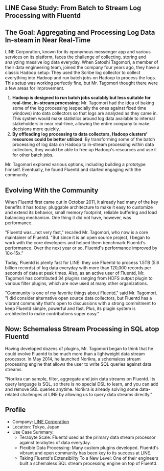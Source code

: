## LINE Case Study: From Batch to Stream Log Processing with Fluentd

## The Goal: Aggregating and Processing Log Data In-steam in Near Real-Time

LINE Corporation, known for its eponymous messenger app and various services on its platform, faces the challenge of collecting, storing and analyzing massive log data everyday. When Satoshi Tagomori, a member of their data engineering team, joined the company four years ago, they have a classic Hadoop setup: They used the Scribe log collector to collect everything into Hadoop and run batch jobs on Hadoop to process the logs. This setup was working perfectly fine, but Mr. Tagomori thought there were a few areas for improvement.

1. **Hadoop is designed to run batch jobs scalably but less suitable for real-time, in-stream processing**: Mr. Tagomori had the idea of baking some of the log processing (especially the ones against fixed time windows) into data collectors so that logs are analyzed as they came in. This system would make statistics around log data available to internal stakeholders in near real-time, allowing the entire company to make decisions more quickly. 
2. **By offloading log processing to data collectors, Hadoop clusters' resources could be better utilized**: By transforming some of the batch processing of log data on Hadoop to in-stream processing within data collectors, they would be able to free up Hadoop's resources and use it for other batch jobs.

Mr. Tagomori explored various options, including building a prototype himself. Eventually, he found Fluentd and started engaging with the community.

## Evolving With the Community

When Fluentd first came out in October 2011, it already had many of the key benefits it has today: pluggable architecture to make it easy to customize and extend its behavior, small memory footprint, reliable buffering and load balancing mechanism. One thing it did not have, however, was performance.

"Fluentd was...not very fast," recalled Mr. Tagomori, who now is a core maintainer of Fluentd. "But since it is an open source project, I began to work with the core developers and helped them benchmark Fluentd's performance. Over the next year or so, Fluentd's performance improved by 10x-15x."

Today, Fluentd is plenty fast for LINE: they use Fluentd to process 1.5TB (5.6 billion records) of log data everyday with more than 120,000 records per seconds of data at peak times. Also, as an active user of Fluentd, Mr. Tagomori has contributed 34 plugins ranging from HDFS output plugin to various filter plugins, which are now used at many other organizations.

"Community is one of my favorite things about Fluentd," said Mr. Tagomori. "I did consider alternative open source data collectors, but Fluentd has a vibrant community that's open to discussions with a strong commitment to keep Fluentd simple, powerful and fast. Plus, its plugin system is architected to make contributions super easy."

## Now: Schemaless Stream Processing in SQL atop Fluentd

Having developed dozens of plugins, Mr. Tagomori began to think that he could evolve Fluentd to be much more than a lightweight data stream processor. In May 2014, he launched Norikra, a schemaless stream processing engine that allows the user to write SQL queries against data streams.

"Norikra can sample, filter, aggregate and join data streams on Fluentd. Its query language is SQL, so there is no special DSL to learn, and you can add and remove SQL queries anytime. Norikra is already solving some data-related challenges at LINE by allowing us to query data streams directly."

## Profile

- Company: [LINE Corporation](http://line.me/en-US/)
- Location: Tokyo, Japan
- Use Case Summary:
    * Terabyte Scale: Fluentd used as the primary data stream processor against terabytes of data everyday.
    * Flexible Data Processing: Many custom plugins developed. Fluentd's vibrant and open community has been key to its success at LINE.
    * Taking Fluentd's Extensibility To a New Level: One of their engineers built a schemaless SQL stream processing engine on top of Fluentd.
